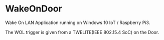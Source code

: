 # WakeOnDoor
Wake On LAN Application running on Windows 10 IoT / Raspberry Pi3.

The WOL trigger is given from a TWELITE(IEEE 802.15.4 SoC) on the Door.
